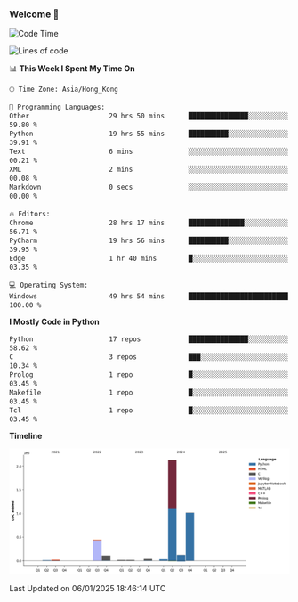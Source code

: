 ### Welcome 👋

<!--START_SECTION:waka-->
![Code Time](http://img.shields.io/badge/Code%20Time-1%2C288%20hrs%2036%20mins-blue)

![Lines of code](https://img.shields.io/badge/From%20Hello%20World%20I%27ve%20Written-3.9%20million%20lines%20of%20code-blue)

📊 **This Week I Spent My Time On** 

```text
🕑︎ Time Zone: Asia/Hong_Kong

💬 Programming Languages: 
Other                    29 hrs 50 mins      ███████████████░░░░░░░░░░   59.80 % 
Python                   19 hrs 55 mins      ██████████░░░░░░░░░░░░░░░   39.91 % 
Text                     6 mins              ░░░░░░░░░░░░░░░░░░░░░░░░░   00.21 % 
XML                      2 mins              ░░░░░░░░░░░░░░░░░░░░░░░░░   00.08 % 
Markdown                 0 secs              ░░░░░░░░░░░░░░░░░░░░░░░░░   00.00 % 

🔥 Editors: 
Chrome                   28 hrs 17 mins      ██████████████░░░░░░░░░░░   56.71 % 
PyCharm                  19 hrs 56 mins      ██████████░░░░░░░░░░░░░░░   39.95 % 
Edge                     1 hr 40 mins        █░░░░░░░░░░░░░░░░░░░░░░░░   03.35 % 

💻 Operating System: 
Windows                  49 hrs 54 mins      █████████████████████████   100.00 % 
```

**I Mostly Code in Python** 

```text
Python                   17 repos            ███████████████░░░░░░░░░░   58.62 % 
C                        3 repos             ███░░░░░░░░░░░░░░░░░░░░░░   10.34 % 
Prolog                   1 repo              █░░░░░░░░░░░░░░░░░░░░░░░░   03.45 % 
Makefile                 1 repo              █░░░░░░░░░░░░░░░░░░░░░░░░   03.45 % 
Tcl                      1 repo              █░░░░░░░░░░░░░░░░░░░░░░░░   03.45 % 
```



**Timeline**

![Lines of Code chart](https://raw.githubusercontent.com/xhj2501/xhj2501/main/assets/bar_graph.png)


 Last Updated on 06/01/2025 18:46:14 UTC
<!--END_SECTION:waka-->


